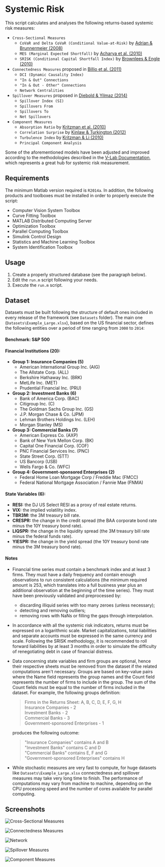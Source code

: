 # Systemic Risk

This script calculates and analyses the following returns-based systemic risk measures:

* `Cross-Sectional Measures`
  * `CoVaR and Delta CoVaR (Conditional Value-at-Risk)` by [Adrian & Brunnermeier (2008)](https://doi.org/10.2139/ssrn.1269446)
  * `MES (Marginal Expected Shortfall)` by [Acharya et al. (2010)](https://doi.org/10.2139/ssrn.1573171)
  * `SRISK (Conditional Capital Shortfall Index)` by [Brownlees & Engle (2010)](https://doi.org/10.2139/ssrn.1611229)
* `Connectedness Measures` proposed in [Billio et al. (2011)](https://doi.org/10.2139/ssrn.1963216)
  * `DCI (Dynamic Causality Index)`
  * `"In & Out" Connections`
  * `"In & Out - Other" Connections`
  * `Network Centralities`
* `Spillover Measures` proposed in [Diebold & Yilmaz (2014)](https://doi.org/10.1016/j.jeconom.2014.04.012)
  * `Spillover Index (SI)`
  * `Spillovers From`
  * `Spillovers To`
  * `Net Spillovers`
* `Component Measures`
  * `Absorption Ratio` by [Kritzman et al. (2010)](https://doi.org/10.2139/ssrn.1633027)
  * `Correlation Surprise` by [Kinlaw & Turkington (2012)](https://doi.org/10.2139/ssrn.2133396)
  * `Turbulence Index` by [Kritzman & Li (2010)](https://doi.org/10.2469/faj.v66.n5.3)
  * `Principal Component Analysis`

Some of the aforementioned models have been adjusted and improved according to the methodologies described in the [V-Lab Documentation](https://vlab.stern.nyu.edu/docs), which represents a great hub for systemic risk measurement.

## Requirements

The minimum Matlab version required is `R2014a`. In addition, the following products and toolboxes must be installed in order to properly execute the script:

* Computer Vision System Toolbox
* Curve Fitting Toolbox
* MATLAB Distributed Computing Server
* Optimization Toolbox
* Parallel Computing Toolbox
* Simulink Control Design
* Statistics and Machine Learning Toolbox
* System Identification Toolbox

## Usage

1. Create a properly structured database (see the paragraph below).
1. Edit the `run.m` script following your needs.
1. Execute the `run.m` script.

## Dataset

Datasets must be built following the structure of default ones included in every release of the framework (see `Datasets` folder). The main one (`Datasets\Example_Large.xlsx`), based on the US financial sector, defines the following entities over a period of time ranging from `2000` to `2014`:

#### Benchmark: S&P 500

#### Financial Institutions (20):
* **Group 1: Insurance Companies (5)**
  * American International Group Inc. (AIG)
  * The Allstate Corp. (ALL)
  * Berkshire Hathaway Inc. (BRK)
  * MetLife Inc. (MET)
  * Prudential Financial Inc. (PRU)
* **Group 2: Investment Banks (6)**
  * Bank of America Corp. (BAC)
  * Citigroup Inc. (C)
  * The Goldman Sachs Group Inc. (GS)
  * J.P. Morgan Chase & Co. (JPM)
  * Lehman Brothers Holdings Inc. (LEH)
  * Morgan Stanley (MS) 
* **Group 3: Commercial Banks (7)**
  * American Express Co. (AXP)
  * Bank of New York Mellon Corp. (BK)
  * Capital One Financial Corp. (COF)
  * PNC Financial Services Inc. (PNC)
  * State Street Corp. (STT)
  * US Bancorp (USB)
  * Wells Fargo & Co. (WFC)
* **Group 4: Government-sponsored Enterprises (2)**
  * Federal Home Loan Mortgage Corp / Freddie Mac (FMCC)
  * Federal National Mortgage Association / Fannie Mae (FNMA)

#### State Variables (6):
* **RESI:** the DJ US Select RESI as a proxy of real estate returns.
* **VIX:** the implied volatility index.
* **TBR3M:** the 3M treasury bill rate.
* **CRESPR:** the change in the credit spread (the BAA corporate bond rate minus the 10Y treasury bond rate).
* **LIQSPR:** the change in the liquidity spread (the 3M treasury bill rate minus the federal funds rate).
* **YIESPR:** the change in the yield spread (the 10Y treasury bond rate minus the 3M treasury bond rate).

#### Notes

* Financial time series must contain a benchmark index and at least 3 firms. They must have a daily frequency and contain enough observations to run consistent calculations (the minimum required amount is 253, which translates into a full business year plus an additional observation at the beginning of the time series). They must have been previously validated and preprocessed by:
  * discarding illiquid series with too many zeroes (unless necessary);
  * detecting and removing outliers;
  * removing rows with NaNs or filling the gaps through interpolation.
* In accordance with all the systemic risk indicators, returns must be expressed on a logarithmic scale. Market capitalizations, total liabilities and separate accounts must be expressed in the same currency and scale. Following the SRISK methodology, it is recommended to roll forward liabilities by at least 3 months in order to simulate the difficulty of renegotiating debt in case of financial distress.
* Data concerning state variables and firm groups are optional, hence their respective sheets must be removed from the dataset if the related computations aren't necessary. Groups are based on key-value pairs where the Name field represents the group names and the Count field represents the number of firms to include in the group. The sum of the Count fields must be equal to the number of firms included in the dataset. For example, the following groups definition:

  > Firms in the Returns Sheet: A, B, C, D, E, F, G, H  
  > Insurance Companies - 2  
  > Investment Banks - 2  
  > Commercial Banks - 3  
  > Government-sponsored Enterprises - 1

  produces the following outcome:

  > "Insurance Companies" contains A and B  
  > "Investment Banks" contains C and D  
  > "Commercial Banks" contains E, F and G  
  > "Government-sponsored Enterprises" contains H
  
* While stochastic measures are very fast to compute, for huge datasets like `Datasets\Example_Large.xlsx` connectedness and spillover measures may take very long time to finish. The performance of computations may vary from machine to machine, depending on the CPU processing speed and the number of cores available for parallel computing.

## Screenshots

![Cross-Sectional Measures](https://i.imgur.com/VxmTnEs.png)

![Connectedness Measures](https://i.imgur.com/yFBndPc.png)

![Network](https://i.imgur.com/rTnsYxa.png)

![Spillover Measures](https://i.imgur.com/jYCCoQr.png)

![Component Measures](https://i.imgur.com/DENqkvH.png)
